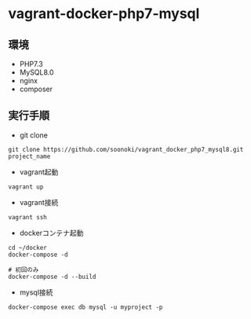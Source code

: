 # vagrant-docker-php7-mysql

## 環境

- PHP7.3
- MySQL8.0
- nginx
- composer

## 実行手順

- git clone

```
git clone https://github.com/soonoki/vagrant_docker_php7_mysql8.git project_name
```

- vagrant起動

```
vagrant up
```

- vagrant接続

```
vagrant ssh
```

- dockerコンテナ起動

```
cd ~/docker
docker-compose -d 

# 初回のみ
docker-compose -d --build
```

- mysql接続

```
docker-compose exec db mysql -u myproject -p
```

